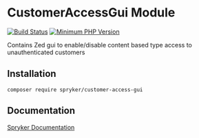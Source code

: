 # CustomerAccessGui Module
[![Build Status](https://travis-ci.org/spryker/customer-access-gui.svg)](https://travis-ci.org/spryker/customer-access-gui)
[![Minimum PHP Version](https://img.shields.io/badge/php-%3E%3D%207.2-8892BF.svg)](https://php.net/)

Contains Zed gui to enable/disable content based type access to unauthenticated customers

## Installation

```
composer require spryker/customer-access-gui
```

## Documentation

[Spryker Documentation](https://academy.spryker.com/developing_with_spryker/module_guide/modules.html)
